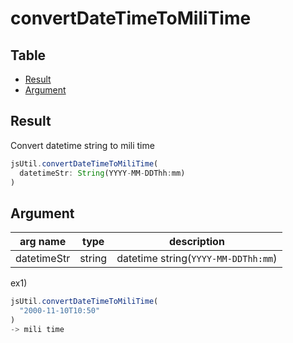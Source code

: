 # convertDateTimeToMiliTime

Table
-----------------

* [Result](#result)
* [Argument](#argument)


## Result

Convert datetime string to mili time


```js.js
jsUtil.convertDateTimeToMiliTime(
  datetimeStr: String(YYYY-MM-DDThh:mm)
)
```

## Argument

| arg name | type | description |
| -------- | -------- | -------- |
| datetimeStr | string | datetime string(`YYYY-MM-DDThh:mm`) |



ex1) 

```js.js
jsUtil.convertDateTimeToMiliTime(
  "2000-11-10T10:50"
)
-> mili time 
```

